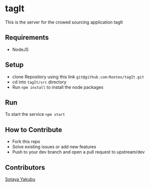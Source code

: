# tagIt
This is the server for the crowed sourcing application tagIt

## Requirements
* NodeJS

## Setup
* clone Repository using this link `git@github.com:Rootex/tagIt.git`
* cd into `tagIt/src` directory
* Run `npm install` to install the node packages

## Run
To start the service `npm start`

## How to Contribute
* Fork this repo
* Solve existing issues or add new features
* Push to your dev branch and open a pull request to upstream/dev

## Contributors
[Sotaya Yakubu](https://github.com/Rootex)

